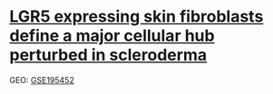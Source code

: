 # [LGR5 expressing skin fibroblasts define a major cellular hub perturbed in scleroderma](https://pubmed.ncbi.nlm.nih.gov/35381199/)
GEO: [GSE195452](https://www.ncbi.nlm.nih.gov/geo/query/acc.cgi?acc=GSE195452)
